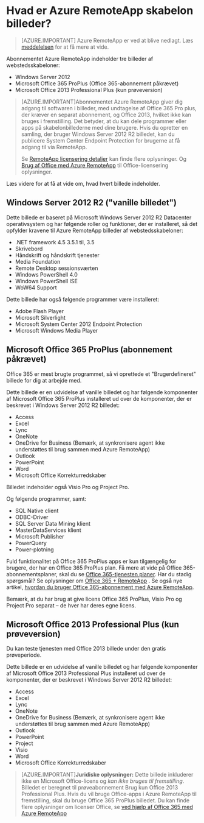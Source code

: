 <properties
    pageTitle="Hvad er Azure RemoteApp skabelon billeder? | Microsoft Azure"
    description="Få mere at vide om skabelonbillederne inkluderet med Azure RemoteApp."
    services="remoteapp"
    documentationCenter=""
    authors="lizap"
    manager="mbaldwin" />

<tags
    ms.service="remoteapp"
    ms.workload="compute"
    ms.tgt_pltfrm="na"
    ms.devlang="na"
    ms.topic="get-started-article"
    ms.date="08/15/2016"
    ms.author="elizapo" />

# <a name="what-is-in-the-azure-remoteapp-template-images"></a>Hvad er Azure RemoteApp skabelon billeder?

> [AZURE.IMPORTANT]
> Azure RemoteApp er ved at blive nedlagt. Læs [meddelelsen](https://go.microsoft.com/fwlink/?linkid=821148) for at få mere at vide.

Abonnementet Azure RemoteApp indeholder tre billeder af webstedsskabeloner:


- Windows Server 2012
- Microsoft Office 365 ProPlus (Office 365-abonnement påkrævet)
- Microsoft Office 2013 Professional Plus (kun prøveversion)

> [AZURE.IMPORTANT]Abonnementet Azure RemoteApp giver dig adgang til softwaren i billeder, med undtagelse af Office 365 Pro plus, der kræver en separat abonnement, og Office 2013, hvilket ikke kan bruges i fremstilling. Det betyder, at du kan dele programmer eller apps på skabelonbillederne med dine brugere. Hvis du opretter en samling, der bruger Windows Server 2012 R2 billedet, kan du publicere System Center Endpoint Protection for brugerne at få adgang til via RemoteApp.
>
> Se [RemoteApp licensering detaljer](remoteapp-licensing.md) kan finde flere oplysninger. Og [Brug af Office med Azure RemoteApp](remoteapp-o365.md) til Office-licensering oplysninger.

Læs videre for at få at vide om, hvad hvert billede indeholder.

## <a name="windows-server-2012-r2--the-vanilla-image"></a>Windows Server 2012 R2 ("vanille billedet")
Dette billede er baseret på Microsoft Windows Server 2012 R2 Datacenter operativsystem og har følgende roller og funktioner, der er installeret, så det opfylder kravene til Azure RemoteApp billeder af webstedsskabeloner:


- .NET framework 4.5 3.5.1 til, 3.5
- Skrivebord
- Håndskrift og håndskrift tjenester
- Media Foundation
- Remote Desktop sessionsværten
- Windows PowerShell 4.0
- Windows PowerShell ISE
- WoW64 Support

Dette billede har også følgende programmer være installeret:

- Adobe Flash Player
- Microsoft Silverlight
- Microsoft System Center 2012 Endpoint Protection
- Microsoft Windows Media Player


## <a name="microsoft-office-365-proplus-subscription-required"></a>Microsoft Office 365 ProPlus (abonnement påkrævet)
Office 365 er mest brugte programmet, så vi oprettede et "Brugerdefineret" billede for dig at arbejde med.

Dette billede er en udvidelse af vanille billedet og har følgende komponenter af Microsoft Office 365 ProPlus installeret ud over de komponenter, der er beskrevet i Windows Server 2012 R2 billedet:


- Access
- Excel
- Lync
- OneNote
- OneDrive for Business (Bemærk, at synkronisere agent ikke understøttes til brug sammen med Azure RemoteApp)
- Outlook
- PowerPoint
- Word
- Microsoft Office Korrekturredskaber

Billedet indeholder også Visio Pro og Project Pro.

Og følgende programmer, samt:

- SQL Native client
- ODBC-Driver
- SQL Server Data Mining klient
- MasterDataServices klient
- Microsoft Publisher
- PowerQuery
- Power-plotning


Fuld funktionalitet på Office 365 ProPlus apps er kun tilgængelig for brugere, der har en Office 365 ProPlus plan. Få mere at vide på Office 365-abonnementsplaner, skal du se [Office 365-tjenesten planer](http://technet.microsoft.com/library/office-365-plan-options.aspx). Har du stadig spørgsmål? Se oplysninger om [Office 365 + RemoteApp](remoteapp-o365.md) . Se også nye artikel, [hvordan du bruger Office 365-abonnement med Azure RemoteApp](remoteapp-officesubscription.md).

Bemærk, at du har brug at give licens Office 365 ProPlus, Visio Pro og Project Pro separat – de hver har deres egne licens.

## <a name="microsoft-office-2013-professional-plus-trial-only"></a>Microsoft Office 2013 Professional Plus (kun prøveversion)
Du kan teste tjenesten med Office 2013 billede under den gratis prøveperiode.

Dette billede er en udvidelse af vanille billedet og har følgende komponenter af Microsoft Office 2013 Professional Plus installeret ud over de komponenter, der er beskrevet i Windows Server 2012 R2 billedet:


- Access
- Excel
- Lync
- OneNote
- OneDrive for Business (Bemærk, at synkronisere agent ikke understøttes til brug sammen med Azure RemoteApp)
- Outlook
- PowerPoint
- Project
- Visio
- Word
- Microsoft Office Korrekturredskaber

> [AZURE.IMPORTANT]**Juridiske oplysninger:** Dette billede inkluderer ikke en Microsoft Office-licens og *kan ikke bruges til fremstilling*. Billedet er beregnet til prøveabonnement Brug kun Office 2013 Professional Plus. Hvis du vil bruge Office-apps i Azure RemoteApp til fremstilling, skal du bruge Office 365 ProPlus billedet. Du kan finde flere oplysninger om licenser Office, se [ved hjælp af Office 365 med Azure RemoteApp](remoteapp-o365.md)
